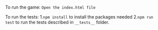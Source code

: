To run the game:
`Open the index.html file`

To run the tests: 1.`npm install` to install the packages needed 2.`npm run test` to run the tests described in `__tests__` folder.
